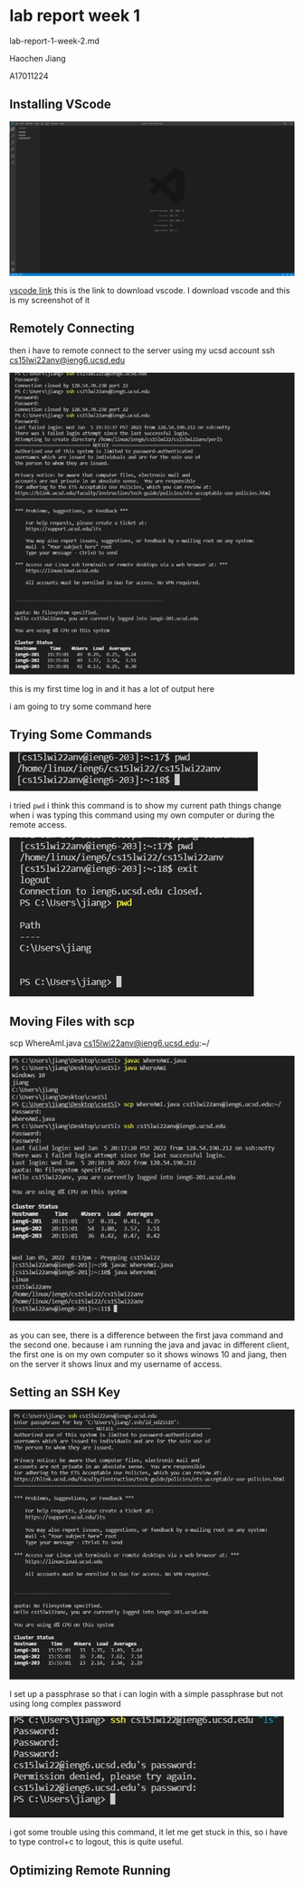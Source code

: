 # lab report week 1

lab-report-1-week-2.md

Haochen Jiang

A17011224

## Installing VScode
![image](pic1.png)

[vscode link](https://code.visualstudio.com/)
this is the link to download vscode.
I download vscode and this is my screenshot of it

## Remotely Connecting

then i have to remote connect to the server using my ucsd account
ssh cs15lwi22anv@ieng6.ucsd.edu


![image](pic2.png)

this is my first time log in and it has a lot of output here

i am going to try some command here

## Trying Some Commands
![image](pic3.png)

i tried `pwd` i think this command is to show my current path
things change when i was typing this command using my own computer or during the remote access.

![image](pic4.png)

## Moving Files with scp
scp WhereAmI.java cs15lwi22anv@ieng6.ucsd.edu:~/

![image](pic5.png)

as you can see, there is a difference between the first java command and the second one. because i am running the java and javac in different client, the first one is on my own computer so it shows winows 10 and jiang, then on the server it shows linux and my username of access.

## Setting an SSH Key
![image](pic6.png)

I set up a passphrase so that i can login with a simple passphrase but not using long complex password

![image](pic7.png)

i got some trouble using this command, it let me get stuck in this, so i have to type control+c to logout, this is quite useful.

## Optimizing Remote Running